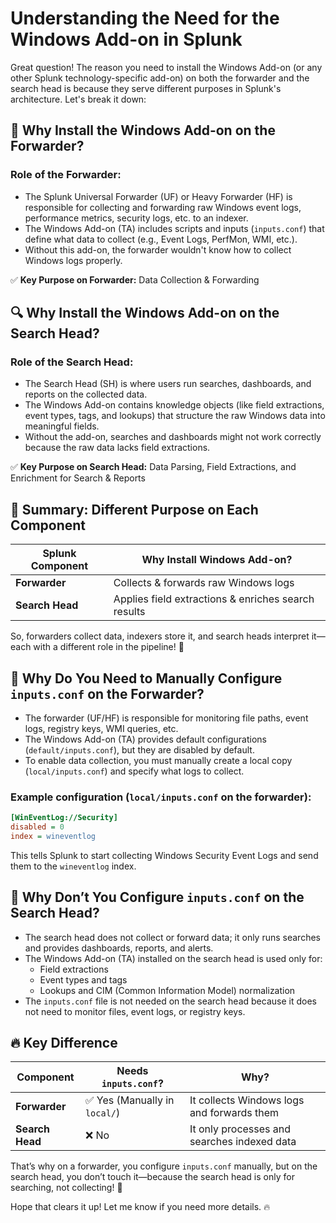 # Understanding the Need for the Windows Add-on in Splunk

Great question! The reason you need to install the Windows Add-on (or any other Splunk technology-specific add-on) on both the forwarder and the search head is because they serve different purposes in Splunk's architecture. Let's break it down:

## 🔄 Why Install the Windows Add-on on the Forwarder?

### Role of the Forwarder:
- The Splunk Universal Forwarder (UF) or Heavy Forwarder (HF) is responsible for collecting and forwarding raw Windows event logs, performance metrics, security logs, etc. to an indexer.
- The Windows Add-on (TA) includes scripts and inputs (`inputs.conf`) that define what data to collect (e.g., Event Logs, PerfMon, WMI, etc.).
- Without this add-on, the forwarder wouldn't know how to collect Windows logs properly.

✅ **Key Purpose on Forwarder:** Data Collection & Forwarding

## 🔍 Why Install the Windows Add-on on the Search Head?

### Role of the Search Head:
- The Search Head (SH) is where users run searches, dashboards, and reports on the collected data.
- The Windows Add-on contains knowledge objects (like field extractions, event types, tags, and lookups) that structure the raw Windows data into meaningful fields.
- Without the add-on, searches and dashboards might not work correctly because the raw data lacks field extractions.

✅ **Key Purpose on Search Head:** Data Parsing, Field Extractions, and Enrichment for Search & Reports

## 🚀 Summary: Different Purpose on Each Component

| Splunk Component | Why Install Windows Add-on? |
|------------------|----------------------------|
| **Forwarder**    | Collects & forwards raw Windows logs |
| **Search Head**  | Applies field extractions & enriches search results |

So, forwarders collect data, indexers store it, and search heads interpret it—each with a different role in the pipeline! 🎯

## 📌 Why Do You Need to Manually Configure `inputs.conf` on the Forwarder?

- The forwarder (UF/HF) is responsible for monitoring file paths, event logs, registry keys, WMI queries, etc.
- The Windows Add-on (TA) provides default configurations (`default/inputs.conf`), but they are disabled by default.
- To enable data collection, you must manually create a local copy (`local/inputs.conf`) and specify what logs to collect.

### Example configuration (`local/inputs.conf` on the forwarder):
```ini
[WinEventLog://Security]
disabled = 0
index = wineventlog
```
This tells Splunk to start collecting Windows Security Event Logs and send them to the `wineventlog` index.

## 📌 Why Don’t You Configure `inputs.conf` on the Search Head?

- The search head does not collect or forward data; it only runs searches and provides dashboards, reports, and alerts.
- The Windows Add-on (TA) installed on the search head is used only for:
  - Field extractions
  - Event types and tags
  - Lookups and CIM (Common Information Model) normalization
- The `inputs.conf` file is not needed on the search head because it does not need to monitor files, event logs, or registry keys.

## 🔥 Key Difference

| Component | Needs `inputs.conf`? | Why? |
|-----------|----------------|------|
| **Forwarder** | ✅ Yes (Manually in `local/`) | It collects Windows logs and forwards them |
| **Search Head** | ❌ No | It only processes and searches indexed data |

That’s why on a forwarder, you configure `inputs.conf` manually, but on the search head, you don’t touch it—because the search head is only for searching, not collecting! 🚀

Hope that clears it up! Let me know if you need more details. 🔥

